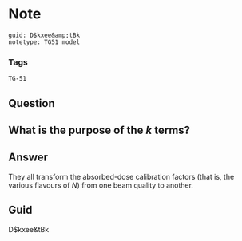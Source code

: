 # Note
```
guid: D$kxee&amp;tBk
notetype: TG51 model
```

### Tags
```
TG-51
```

## Question
<h2>What is the purpose of the <em>k</em> terms?</h2>

## Answer
<section>
<p>They all transform the absorbed-dose calibration factors (that is, the various flavours of <em>N</em>) from one beam quality to another.</p>

</section>

## Guid
D$kxee&tBk
